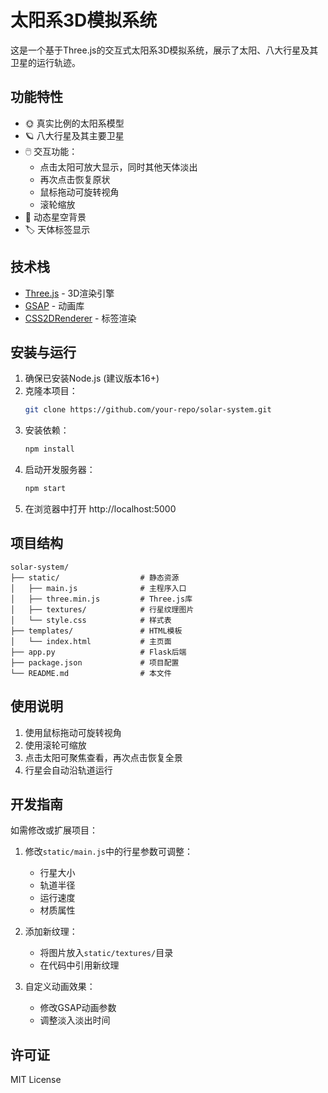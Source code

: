 # 太阳系3D模拟系统

这是一个基于Three.js的交互式太阳系3D模拟系统，展示了太阳、八大行星及其卫星的运行轨迹。

## 功能特性

- 🌞 真实比例的太阳系模型
- 🪐 八大行星及其主要卫星
- 🖱️ 交互功能：
  - 点击太阳可放大显示，同时其他天体淡出
  - 再次点击恢复原状
  - 鼠标拖动可旋转视角
  - 滚轮缩放
- 🌌 动态星空背景
- 🏷️ 天体标签显示

## 技术栈

- [Three.js](https://threejs.org/) - 3D渲染引擎
- [GSAP](https://greensock.com/gsap/) - 动画库
- [CSS2DRenderer](https://threejs.org/docs/#examples/en/renderers/CSS2DRenderer) - 标签渲染

## 安装与运行

1. 确保已安装Node.js (建议版本16+)
2. 克隆本项目：
   ```bash
   git clone https://github.com/your-repo/solar-system.git
   ```
3. 安装依赖：
   ```bash
   npm install
   ```
4. 启动开发服务器：
   ```bash
   npm start
   ```
5. 在浏览器中打开 http://localhost:5000

## 项目结构

```
solar-system/
├── static/                  # 静态资源
│   ├── main.js              # 主程序入口
│   ├── three.min.js         # Three.js库
│   ├── textures/            # 行星纹理图片
│   └── style.css            # 样式表
├── templates/               # HTML模板
│   └── index.html           # 主页面
├── app.py                   # Flask后端
├── package.json             # 项目配置
└── README.md                # 本文件
```

## 使用说明

1. 使用鼠标拖动可旋转视角
2. 使用滚轮可缩放
3. 点击太阳可聚焦查看，再次点击恢复全景
4. 行星会自动沿轨道运行

## 开发指南

如需修改或扩展项目：

1. 修改`static/main.js`中的行星参数可调整：
   - 行星大小
   - 轨道半径
   - 运行速度
   - 材质属性

2. 添加新纹理：
   - 将图片放入`static/textures/`目录
   - 在代码中引用新纹理

3. 自定义动画效果：
   - 修改GSAP动画参数
   - 调整淡入淡出时间

## 许可证

MIT License

